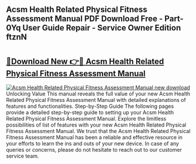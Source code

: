 ## Acsm Health Related Physical Fitness Assessment Manual PDF Download Free - Part-0Yq User Guide Repair - Service Owner Edition ftznN

# <h2><a href="http://bc39097.oget.top/?id=Acsm+Health+Related+Physical+Fitness+Assessment+Manual">🔗Download New 👉🔴 Acsm Health Related Physical Fitness Assessment Manual</a></h2>

[![Acsm Health Related Physical Fitness Assessment Manual new download](https://i.imgur.com/5g1atiW.png)](http://bc39097.oget.top/?id=Acsm+Health+Related+Physical+Fitness+Assessment+Manual)
Unlocking Value This manual reveals the full value of your new Acsm Health Related Physical Fitness Assessment Manual with detailed explanations of features and functionalities. Step-by-Step Guide The following pages provide a detailed step-by-step guide to setting up your Acsm Health Related Physical Fitness Assessment Manual. Explore the limitless possibilities of list of features with your new Acsm Health Related Physical Fitness Assessment Manual. We trust that the Acsm Health Related Physical Fitness Assessment Manual has been a reliable and effective resource in your efforts to learn the ins and outs of your new device. In case of any queries or concerns, please do not hesitate to reach out to our customer service team.

